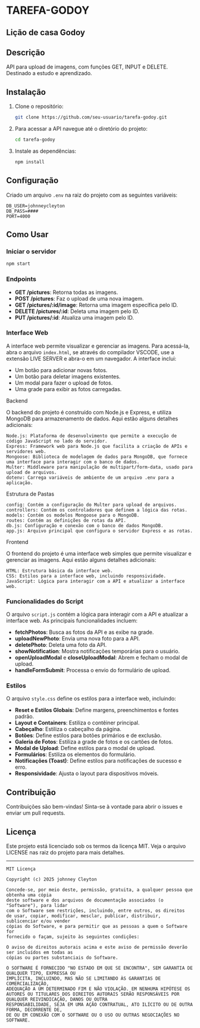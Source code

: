 # TAREFA-GODOY
Lição de casa Godoy
---

## Descrição
API para upload de imagens, com funções GET, INPUT e DELETE. Destinado a estudo e aprendizado.

## Instalação
1. Clone o repositório:
   ```bash
   git clone https://github.com/seu-usuario/tarefa-godoy.git
   ```
2. Para acessar a API navegue até o diretório do projeto:
   ```bash
   cd tarefa-godoy
   ```
3. Instale as dependências:
   ```bash
   npm install
   ```

## Configuração
Criado um arquivo `.env` na raiz do projeto com as seguintes variáveis:
```
DB_USER=johnneycleyton
DB_PASS=####
PORT=4000
```

## Como Usar
### Iniciar o servidor
```bash
npm start
```
### Endpoints
- **GET /pictures**: Retorna todas as imagens.
- **POST /pictures**: Faz o upload de uma nova imagem.
- **GET /pictures/:id/image**: Retorna uma imagem específica pelo ID.
- **DELETE /pictures/:id**: Deleta uma imagem pelo ID.
- **PUT /pictures/:id**: Atualiza uma imagem pelo ID.

### Interface Web
A interface web permite visualizar e gerenciar as imagens. Para acessá-la, abra o arquivo `index.html`, se através do compilador VSCODE, use a extensão LIVE SERVER e abra-o em um navegador. A interface inclui:
- Um botão para adicionar novas fotos.
- Um botão para deletar imagens existentes.
- Um modal para fazer o upload de fotos.
- Uma grade para exibir as fotos carregadas.

Backend

O backend do projeto é construído com Node.js e Express, e utiliza MongoDB para armazenamento de dados. Aqui estão alguns detalhes adicionais:

    Node.js: Plataforma de desenvolvimento que permite a execução de código JavaScript no lado do servidor.
    Express: Framework web para Node.js que facilita a criação de APIs e servidores web.
    Mongoose: Biblioteca de modelagem de dados para MongoDB, que fornece uma interface para interagir com o banco de dados.
    Multer: Middleware para manipulação de multipart/form-data, usado para upload de arquivos.
    dotenv: Carrega variáveis de ambiente de um arquivo .env para a aplicação.

Estrutura de Pastas

    config: Contém a configuração do Multer para upload de arquivos.
    controllers: Contém os controladores que definem a lógica das rotas.
    models: Contém os modelos Mongoose para o MongoDB.
    routes: Contém as definições de rotas da API.
    db.js: Configuração e conexão com o banco de dados MongoDB.
    app.js: Arquivo principal que configura o servidor Express e as rotas.

Frontend

O frontend do projeto é uma interface web simples que permite visualizar e gerenciar as imagens. Aqui estão alguns detalhes adicionais:

    HTML: Estrutura básica da interface web.
    CSS: Estilos para a interface web, incluindo responsividade.
    JavaScript: Lógica para interagir com a API e atualizar a interface web.

### Funcionalidades do Script
O arquivo `script.js` contém a lógica para interagir com a API e atualizar a interface web. As principais funcionalidades incluem:
- **fetchPhotos**: Busca as fotos da API e as exibe na grade.
- **uploadNewPhoto**: Envia uma nova foto para a API.
- **deletePhoto**: Deleta uma foto da API.
- **showNotification**: Mostra notificações temporárias para o usuário.
- **openUploadModal** e **closeUploadModal**: Abrem e fecham o modal de upload.
- **handleFormSubmit**: Processa o envio do formulário de upload.

### Estilos
O arquivo `style.css` define os estilos para a interface web, incluindo:
- **Reset e Estilos Globais**: Define margens, preenchimentos e fontes padrão.
- **Layout e Containers**: Estiliza o contêiner principal.
- **Cabeçalho**: Estiliza o cabeçalho da página.
- **Botões**: Define estilos para botões primários e de exclusão.
- **Galeria de Fotos**: Estiliza a grade de fotos e os cartões de fotos.
- **Modal de Upload**: Define estilos para o modal de upload.
- **Formulários**: Estiliza os elementos do formulário.
- **Notificações (Toast)**: Define estilos para notificações de sucesso e erro.
- **Responsividade**: Ajusta o layout para dispositivos móveis.

## Contribuição
Contribuições são bem-vindas! Sinta-se à vontade para abrir o issues e enviar um pull requests.

## Licença
Este projeto está licenciado sob os termos da licença MIT. Veja o arquivo LICENSE nas raiz do projeto para mais detalhes.

---

```
MIT Licença

Copyright (c) 2025 johnney Cleyton

Concede-se, por meio deste, permissão, gratuita, a qualquer pessoa que obtenha uma cópia
deste software e dos arquivos de documentação associados (o "Software"), para lidar
com o Software sem restrições, incluindo, entre outros, os direitos
de usar, copiar, modificar, mesclar, publicar, distribuir, sublicenciar e/ou vender
cópias do Software, e para permitir que as pessoas a quem o Software for
fornecido o façam, sujeito às seguintes condições:

O aviso de direitos autorais acima e este aviso de permissão deverão ser incluídos em todas as
cópias ou partes substanciais do Software.

O SOFTWARE É FORNECIDO "NO ESTADO EM QUE SE ENCONTRA", SEM GARANTIA DE QUALQUER TIPO, EXPRESSA OU
IMPLÍCITA, INCLUINDO, MAS NÃO SE LIMITANDO ÀS GARANTIAS DE COMERCIALIZAÇÃO,
ADEQUAÇÃO A UM DETERMINADO FIM E NÃO VIOLAÇÃO. EM NENHUMA HIPÓTESE OS
AUTORES OU TITULARES DOS DIREITOS AUTORAIS SERÃO RESPONSÁVEIS POR QUALQUER REIVINDICAÇÃO, DANOS OU OUTRA
RESPONSABILIDADE, SEJA EM UMA AÇÃO CONTRATUAL, ATO ILÍCITO OU DE OUTRA FORMA, DECORRENTE DE,
DE OU EM CONEXÃO COM O SOFTWARE OU O USO OU OUTRAS NEGOCIAÇÕES NO
SOFTWARE.
```
